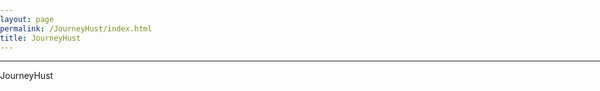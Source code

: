 ```yaml
---
layout: page
permalink: /JourneyHust/index.html
title: JourneyHust
---
```

-------------------------------------------------------
JourneyHust
<style>
html,body {
     width: 100%;
     height: 100%;
     margin: 0;
     padding: 0;
}

body {
    min-width: 1024px;
    min-height: 600px;
    user-select: none; /* Don't select the text while dragging the page with the mouse */
}

#main {
    width: 100%;
    height: 100%;
}
</style>

